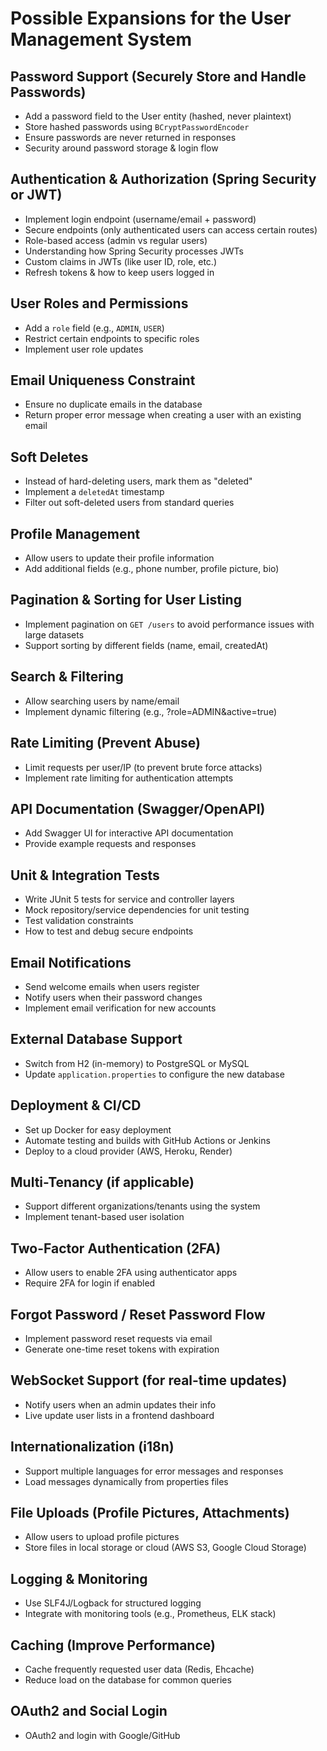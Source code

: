 # Possible Expansions for the User Management System

## Password Support (Securely Store and Handle Passwords)
- Add a password field to the User entity (hashed, never plaintext)
- Store hashed passwords using `BCryptPasswordEncoder`
- Ensure passwords are never returned in responses
- Security around password storage & login flow

## Authentication & Authorization (Spring Security or JWT)
- Implement login endpoint (username/email + password)
- Secure endpoints (only authenticated users can access certain routes)
- Role-based access (admin vs regular users)
- Understanding how Spring Security processes JWTs
- Custom claims in JWTs (like user ID, role, etc.)
- Refresh tokens & how to keep users logged in

## User Roles and Permissions
- Add a `role` field (e.g., `ADMIN`, `USER`)
- Restrict certain endpoints to specific roles
- Implement user role updates

## Email Uniqueness Constraint
- Ensure no duplicate emails in the database
- Return proper error message when creating a user with an existing email

## Soft Deletes
- Instead of hard-deleting users, mark them as "deleted"
- Implement a `deletedAt` timestamp
- Filter out soft-deleted users from standard queries

## Profile Management
- Allow users to update their profile information
- Add additional fields (e.g., phone number, profile picture, bio)

## Pagination & Sorting for User Listing
- Implement pagination on `GET /users` to avoid performance issues with large datasets
- Support sorting by different fields (name, email, createdAt)

## Search & Filtering
- Allow searching users by name/email
- Implement dynamic filtering (e.g., ?role=ADMIN&active=true)

## Rate Limiting (Prevent Abuse)
- Limit requests per user/IP (to prevent brute force attacks)
- Implement rate limiting for authentication attempts

## API Documentation (Swagger/OpenAPI)
- Add Swagger UI for interactive API documentation
- Provide example requests and responses

## Unit & Integration Tests
- Write JUnit 5 tests for service and controller layers
- Mock repository/service dependencies for unit testing
- Test validation constraints
- How to test and debug secure endpoints

## Email Notifications
- Send welcome emails when users register
- Notify users when their password changes
- Implement email verification for new accounts

## External Database Support
- Switch from H2 (in-memory) to PostgreSQL or MySQL
- Update `application.properties` to configure the new database

## Deployment & CI/CD
- Set up Docker for easy deployment
- Automate testing and builds with GitHub Actions or Jenkins
- Deploy to a cloud provider (AWS, Heroku, Render)

## Multi-Tenancy (if applicable)
- Support different organizations/tenants using the system
- Implement tenant-based user isolation

## Two-Factor Authentication (2FA)
- Allow users to enable 2FA using authenticator apps
- Require 2FA for login if enabled

## Forgot Password / Reset Password Flow
- Implement password reset requests via email
- Generate one-time reset tokens with expiration

## WebSocket Support (for real-time updates)
- Notify users when an admin updates their info
- Live update user lists in a frontend dashboard

## Internationalization (i18n)
- Support multiple languages for error messages and responses
- Load messages dynamically from properties files

## File Uploads (Profile Pictures, Attachments)
- Allow users to upload profile pictures
- Store files in local storage or cloud (AWS S3, Google Cloud Storage)

## Logging & Monitoring
- Use SLF4J/Logback for structured logging
- Integrate with monitoring tools (e.g., Prometheus, ELK stack)

## Caching (Improve Performance)
- Cache frequently requested user data (Redis, Ehcache)
- Reduce load on the database for common queries

## OAuth2 and Social Login
- OAuth2 and login with Google/GitHub
